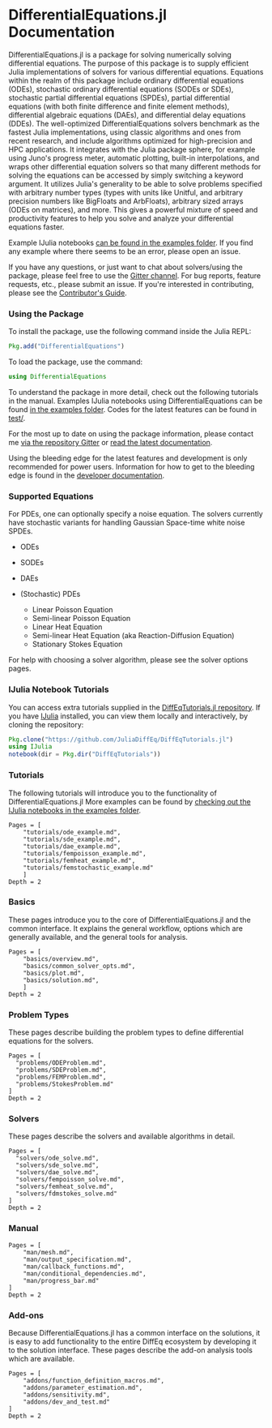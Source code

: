 # DifferentialEquations.jl Documentation

DifferentialEquations.jl is a package for solving numerically solving differential
equations. The purpose of this package is to supply
efficient Julia implementations of solvers for various differential equations.
Equations within the realm of this package include ordinary differential equations
(ODEs), stochastic ordinary differential equations (SODEs or SDEs), stochastic
partial differential equations (SPDEs), partial differential equations (with both
finite difference and finite element methods), differential algebraic equations
(DAEs), and differential delay equations (DDEs). The well-optimized
DifferentialEquations solvers benchmark as the fastest Julia implementations,
using classic algorithms and ones from recent research, and include algorithms
optimized for high-precision and HPC applications.  It integrates with the
Julia package sphere, for example using Juno's progress meter, automatic plotting,
built-in interpolations, and wraps other differential equation solvers so
that many different methods for solving the equations can be accessed by
simply switching a keyword argument. It utilizes Julia's generality to be
able to solve problems specified with arbitrary number types (types with
units like Unitful, and arbitrary precision numbers like BigFloats and
ArbFloats), arbitrary sized arrays (ODEs on matrices), and more. This gives
a powerful mixture of speed and productivity features to help you solve and
analyze your differential equations faster.

Example IJulia notebooks [can be found in the examples folder](https://github.com/JuliaDiffEq/DifferentialEquations.jl/tree/master/examples).
If you find any example where there seems to be an error, please open an issue.

If you have any questions, or just want to chat about solvers/using the package, please feel free to use the [Gitter channel](https://gitter.im/JuliaDiffEq/Lobby). For bug reports, feature requests, etc., please submit an issue. If you're interested in contributing, please see the [Contributor's Guide](http://juliadiffeq.github.io/DifferentialEquations.jl/latest/internals/contributors_guide.html).

### Using the Package

To install the package, use the following command inside the Julia REPL:
```julia
Pkg.add("DifferentialEquations")
```

To load the package, use the command:

```julia
using DifferentialEquations
```

To understand the package in more detail, check out the following tutorials in the manual. Examples
IJulia notebooks using DifferentialEquations can be found [in the examples folder](https://github.com/JuliaDiffEq/DifferentialEquations.jl/tree/master/examples).
Codes for the latest features can be found in [test/](https://github.com/JuliaDiffEq/DifferentialEquations.jl/tree/master/test).

For the most up to date on using the package information, please contact me [via the repository Gitter](https://gitter.im/JuliaDiffEq/Lobby)
or [read the latest documentation](http://JuliaDiffEq.github.io/DifferentialEquations.jl/latest/).

Using the bleeding edge for the latest features and development is only recommended
for power users. Information for how to get to the bleeding edge is found in the
[developer documentation](https://juliadiffeq.github.io/DiffEqDevDocs.jl/latest/index.html#Bleeding-Edge-1).

### Supported Equations

For PDEs, one can optionally specify a noise equation. The solvers currently have
stochastic variants for handling Gaussian Space-time white noise SPDEs.

* ODEs
* SODEs
* DAEs
* (Stochastic) PDEs

  * Linear Poisson Equation
  * Semi-linear Poisson Equation
  * Linear Heat Equation
  * Semi-linear Heat Equation (aka Reaction-Diffusion Equation)
  * Stationary Stokes Equation

For help with choosing a solver algorithm, please see the solver options pages.

### IJulia Notebook Tutorials

You can access extra tutorials supplied in the [DiffEqTutorials.jl repository](https://github.com/JuliaDiffEq/DiffEqTutorials.jl).
If you have [IJulia](https://github.com/JuliaLang/IJulia.jl) installed, you can
view them locally and interactively, by cloning the repository:

```julia
Pkg.clone("https://github.com/JuliaDiffEq/DiffEqTutorials.jl")
using IJulia
notebook(dir = Pkg.dir("DiffEqTutorials"))
```

### Tutorials

The following tutorials will introduce you to the functionality of DifferentialEquations.jl
More examples can be found by [checking out the IJulia notebooks in the examples
folder](https://github.com/JuliaDiffEq/DifferentialEquations.jl/tree/master/examples).

```@contents
Pages = [
    "tutorials/ode_example.md",
    "tutorials/sde_example.md",
    "tutorials/dae_example.md",
    "tutorials/fempoisson_example.md",
    "tutorials/femheat_example.md",
    "tutorials/femstochastic_example.md"
    ]
Depth = 2
```

### Basics

These pages introduce you to the core of DifferentialEquations.jl and the common
interface. It explains the general workflow, options which are generally available,
and the general tools for analysis.

```@contents
Pages = [
    "basics/overview.md",
    "basics/common_solver_opts.md",
    "basics/plot.md",
    "basics/solution.md",
    ]
Depth = 2
```

### Problem Types

These pages describe building the problem types to define differential equations
for the solvers.

```@contents
Pages = [
  "problems/ODEProblem.md",
  "problems/SDEProblem.md",
  "problems/FEMProblem.md",
  "problems/StokesProblem.md"
]
Depth = 2
```

### Solvers

These pages describe the solvers and available algorithms in detail.

```@contents
Pages = [
  "solvers/ode_solve.md",
  "solvers/sde_solve.md",
  "solvers/dae_solve.md",
  "solvers/fempoisson_solve.md",
  "solvers/femheat_solve.md",
  "solvers/fdmstokes_solve.md"
]
Depth = 2
```

### Manual

```@contents
Pages = [
    "man/mesh.md",
    "man/output_specification.md",
    "man/callback_functions.md",
    "man/conditional_dependencies.md",
    "man/progress_bar.md"
]
Depth = 2
```

### Add-ons

Because DifferentialEquations.jl has a common interface on the solutions, it is
easy to add functionality to the entire DiffEq ecosystem by developing it
to the solution interface. These pages describe the add-on analysis tools which
are available.

```@contents
Pages = [
    "addons/function_definition_macros.md",
    "addons/parameter_estimation.md",
    "addons/sensitivity.md",
    "addons/dev_and_test.md"
]
Depth = 2
```
